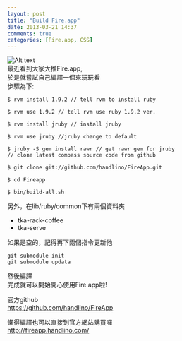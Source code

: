 ```yaml
---
layout: post
title: "Build Fire.app"
date: 2013-03-21 14:37
comments: true
categories: [Fire.app, CSS]
---
```

![Alt text](https://github.com/handlino/FireApp/raw/master/lib/images/icon/256.png)		
最近看到大家大推Fire.app,	
於是就嘗試自己編譯一個來玩玩看 	
步驟為下: 	

	$ rvm install 1.9.2 // tell rvm to install ruby 
		
	$ rvm use 1.9.2 // tell rvm use ruby 1.9.2 ver. 
	
	$ rvm install jruby // install jruby 
	
	$ rvm use jruby //jruby change to default 
	
	$ jruby -S gem install rawr // get rawr gem for jruby 
	// clone latest compass source code from github 
	
	$ git clone git://github.com/handlino/FireApp.git
	
	$ cd Fireapp 
	
	$ bin/build-all.sh
	
另外，在lib/ruby/common下有兩個資料夾		
-	tka-rack-coffee 	
-	tka-serve	

如果是空的，記得再下兩個指令更新他	

	git submodule init
	git submodule updata

然後編譯	
完成就可以開始開心使用Fire.app啦!	

官方github	
<https://github.com/handlino/FireApp>	

懶得編譯也可以直接到官方網站購買囉		
<http://fireapp.handlino.com/>